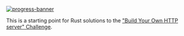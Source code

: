 [![progress-banner](https://backend.codecrafters.io/progress/http-server/86881ec2-d347-4cc5-96a2-a5a92bc02cee)](https://app.codecrafters.io/users/codecrafters-bot?r=2qF)

This is a starting point for Rust solutions to the
["Build Your Own HTTP server" Challenge](https://app.codecrafters.io/courses/http-server/overview).
